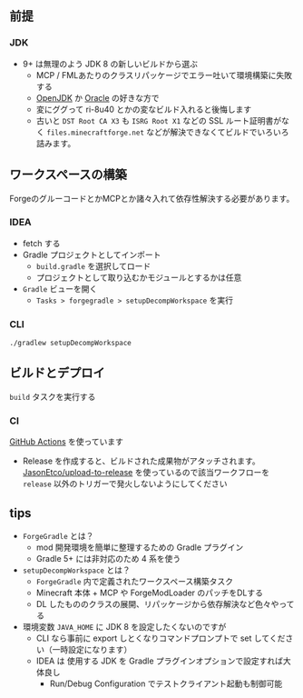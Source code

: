 ## 前提

### JDK

* 9+ は無理のよう JDK 8 の新しいビルドから選ぶ
  * MCP / FMLあたりのクラスリパッケージでエラー吐いて環境構築に失敗する
  * [OpenJDK](https://developers.redhat.com/products/openjdk/download) か [Oracle](https://www.oracle.com/technetwork/java/javase/downloads/index.html) の好きな方で
  * 変にググって ri-8u40 とかの変なビルド入れると後悔します
  * 古いと `DST Root CA X3` も `ISRG Root X1` などの SSL ルート証明書がなく `files.minecraftforge.net` などが解決できなくてビルドでいろいろ詰みます。

## ワークスペースの構築 

ForgeのグルーコードとかMCPとか諸々入れて依存性解決する必要があります。

### IDEA

* fetch する
* Gradle プロジェクトとしてインポート
  * `build.gradle` を選択してロード
  * プロジェクトとして取り込むかモジュールとするかは任意
* `Gradle` ビューを開く
  * `Tasks > forgegradle > setupDecompWorkspace` を実行
  
### CLI

```
./gradlew setupDecompWorkspace
```

## ビルドとデプロイ

`build` タスクを実行する

### CI

[GitHub Actions](https://help.github.com/ja/github/automating-your-workflow-with-github-actions) を使っています

* Release を作成すると、ビルドされた成果物がアタッチされます。
 [JasonEtco/upload-to-release](https://github.com/JasonEtco/upload-to-release) を使っているので該当ワークフローを `release` 以外のトリガーで発火しないようにしてください


## tips

* `ForgeGradle` とは？
  * mod 開発環境を簡単に整理するための Gradle プラグイン
  * Gradle 5+ には非対応のため 4 系を使う
* `setupDecompWorkspace` とは？
  * `ForgeGradle` 内で定義されたワークスペース構築タスク
  * Minecraft 本体 + MCP や ForgeModLoader のパッチをDLする
  * DL したもののクラスの展開、リパッケージから依存解決など色々やってる
* 環境変数 `JAVA_HOME` に JDK 8 を設定したくないのですが
  * CLI なら事前に export しとくなりコマンドプロンプトで set してください（一時設定になります）
  * IDEA は 使用する JDK を Gradle プラグインオプションで設定すれば大体良し
    * Run/Debug Configuration でテストクライアント起動も制御可能
